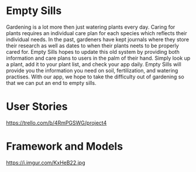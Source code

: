# Empty Sills
Gardening is a lot more then just watering plants every day. Caring for plants requires an individual care plan for each species which reflects their individual needs. In the past, gardeners have kept journals where they store their research as well as dates to when their plants neets to be properly cared for. Empty Sills hopes to update this old system by providing both information and care plans to users in the palm of their hand. Simply look up a plant, add it to your plant list, and check your app daily. Empty Sills will provide you the information you need on soil, fertilization, and watering practises. With our app, we hope to take the difficulty out of gardening so that we can put an end to empty sills. 

# User Stories

https://trello.com/b/4RmPGSWG/project4


# Framework and Models

https://i.imgur.com/KxHeB22.jpg

